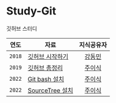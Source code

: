 # Study-Git
깃허브 스터디

| 연도 | 자료 | 지식공유자 |
| :---: | --- | :---: |
| `2018` | [깃허브 시작하기](./github-tutorial/2018_github.pdf) | [강동민](https://github.com/riyenas0925) |
| `2019` | [깃허브 총정리](./github-tutorial/2019_github.pdf) | [주이식](https://github.com/jkey20) |
| `2022` | [Git bash 설치](./github-tutorial/Git%20bash%20%EC%84%A4%EC%B9%98.md) | [주이식](https://github.com/jkey20) |
| `2022` | [SourceTree 설치](./github-tutorial/SourceTree%20%EC%84%A4%EC%B9%98.md) | [주이식](https://github.com/jkey20) |

